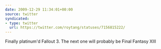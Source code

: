 ```yaml
---
date: 2009-12-29 11:34:01+00:00
source: twitter
syndicated:
- type: twitter
  url: https://twitter.com/roytang/statuses/7156815222/
---
```


Finally platinum'd Fallout 3. The next one will probably be Final Fantasy XIII